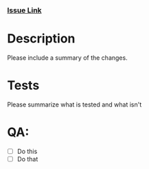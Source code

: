 ### [Issue Link](https://digiexam.atlassian.net/browse/ISSUE-0000)

# Description

Please include a summary of the changes.

# Tests

Please summarize what is tested and what isn't 

# QA:

- [ ] Do this
- [ ] Do that
